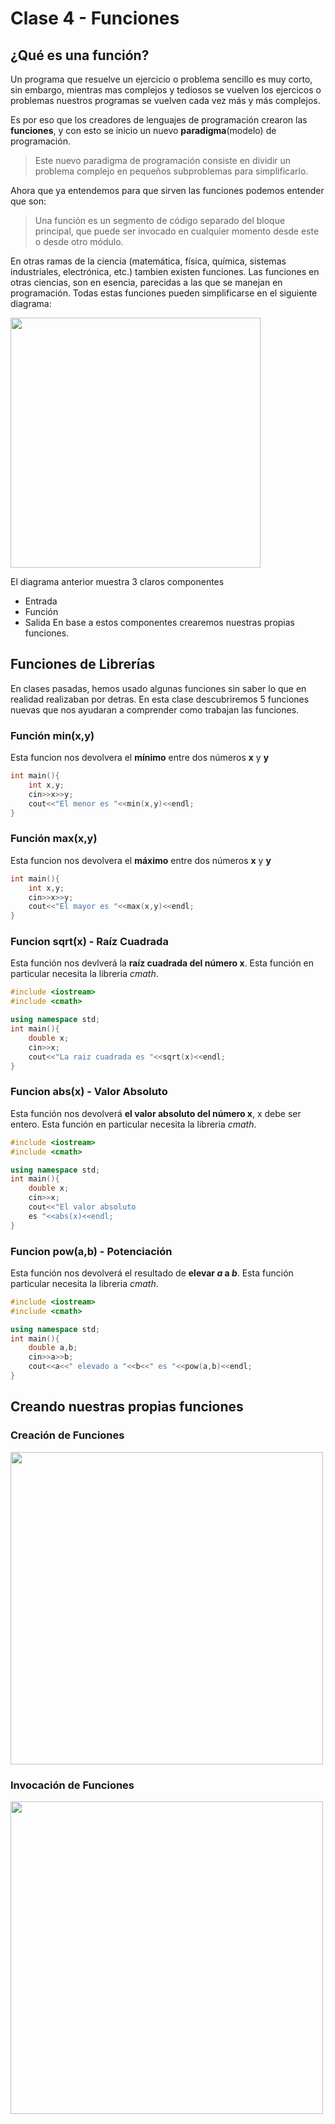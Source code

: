 # Clase 4 - Funciones
## ¿Qué es una función?
Un programa que resuelve un ejercicio o problema sencillo es muy corto, sin embargo, mientras mas complejos y tediosos se vuelven los ejercicos o problemas nuestros programas se vuelven cada vez más y más complejos.

Es por eso que los creadores de lenguajes de programación crearon las **funciones**, y con esto se inicio un nuevo **paradigma**(modelo) de programación.

>Este nuevo paradigma de programación consiste en dividir un problema complejo en pequeños subproblemas para simplificarlo.

Ahora que ya entendemos para que sirven las funciones podemos entender que son:
>Una función es un segmento de código separado del bloque principal, que puede ser invocado en cualquier momento desde este o desde otro módulo.

En otras ramas de la ciencia (matemática, física, química, sistemas industriales, electrónica, etc.) tambien existen funciones. Las funciones en otras ciencias, son en esencia, parecidas a las que se manejan en programación. Todas estas funciones pueden simplificarse en el siguiente diagrama:

<img src="funcion.jpg" width="400">

El diagrama anterior muestra 3 claros componentes
- Entrada
- Función
- Salida
En base a estos componentes crearemos nuestras propias funciones.

## Funciones de Librerías
En clases pasadas, hemos usado algunas funciones sin saber lo que en realidad realizaban por detras. En esta clase descubriremos 5 funciones nuevas que nos ayudaran a comprender como trabajan las funciones.
### Función min(x,y)
Esta funcion nos devolvera el **mínimo** entre dos números **x** y **y**
```cpp
int main(){
	int x,y;
	cin>>x>>y;
	cout<<"El menor es "<<min(x,y)<<endl;
}
```
### Función max(x,y)
Esta funcion nos devolvera el **máximo** entre dos números **x** y **y**
```cpp
int main(){
	int x,y;
	cin>>x>>y;
	cout<<"El mayor es "<<max(x,y)<<endl;
}
```
### Funcion sqrt(x) - Raíz Cuadrada
Esta función nos devlverá la **raíz cuadrada del número x**. Esta función en particular necesita la libreria *cmath*.
```cpp
#include <iostream>
#include <cmath>

using namespace std;
int main(){
	double x;
	cin>>x;
	cout<<"La raiz cuadrada es "<<sqrt(x)<<endl;
}
```
### Funcion abs(x) - Valor Absoluto
Esta función nos devolverá **el valor absoluto del número x**, x debe ser entero. Esta función en particular necesita la libreria *cmath*.
```cpp
#include <iostream>
#include <cmath>

using namespace std;
int main(){
	double x;
	cin>>x;
	cout<<"El valor absoluto
	es "<<abs(x)<<endl;
}
```
### Funcion pow(a,b) - Potenciación
Esta función nos devolverá el resultado de **elevar *a* a *b***. Esta función particular necesita la libreria *cmath*.
```cpp
#include <iostream>
#include <cmath>

using namespace std;
int main(){
	double a,b;
	cin>>a>>b;
	cout<<a<<" elevado a "<<b<<" es "<<pow(a,b)<<endl;
}
```
## Creando nuestras propias funciones
### Creación de Funciones
<img src="funcion2.png" width="500">

### Invocación de Funciones
<img src="funcion3.png" width="500">